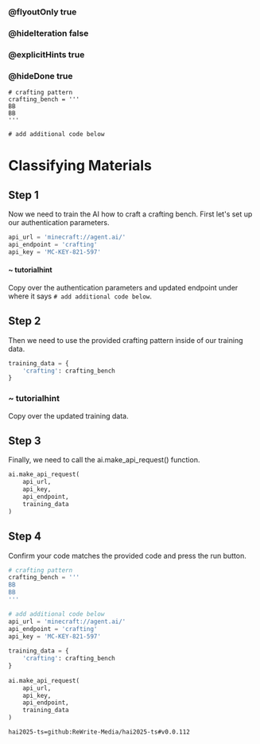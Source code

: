 ### @flyoutOnly true
### @hideIteration false
### @explicitHints true
### @hideDone true

```python-template
# crafting pattern
crafting_bench = '''
BB
BB
'''

# add additional code below

```

# Classifying Materials

## Step 1
Now we need to train the AI how to craft a crafting bench. First let's set up our authentication parameters.

```python
api_url = 'minecraft://agent.ai/'
api_endpoint = 'crafting'
api_key = 'MC-KEY-821-597'
```
#### ~ tutorialhint 
Copy over the authentication parameters and updated endpoint under where it says `# add additional code below`.

## Step 2
Then we need to use the provided crafting pattern inside of our training data.

```python
training_data = {
    'crafting': crafting_bench
}
```
### ~ tutorialhint
Copy over the updated training data.

## Step 3
Finally, we need to call the ai.make_api_request() function.

```python
ai.make_api_request(
    api_url,
    api_key,
    api_endpoint,
    training_data
)
```

## Step 4
Confirm your code matches the provided code and press the run button.

```python
# crafting pattern
crafting_bench = '''
BB
BB
'''

# add additional code below
api_url = 'minecraft://agent.ai/'
api_endpoint = 'crafting'
api_key = 'MC-KEY-821-597'
 
training_data = {
    'crafting': crafting_bench
}
 
ai.make_api_request(
    api_url,
    api_key,
    api_endpoint,
    training_data
)
```


```package
hai2025-ts=github:ReWrite-Media/hai2025-ts#v0.0.112
```

